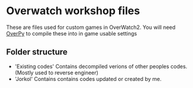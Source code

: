 # Overwatch workshop files

These are files used for custom games in OverWatch2.
You will need [OverPy](https://pypi.org/project/overpy/) to compile these into in game usable settings

## Folder structure

- 'Existing codes' Contains decompiled verions of other peoples codes. (Mostly used to reverse engineer)
- 'Jorkol' Contains contains codes updated or created by me.
